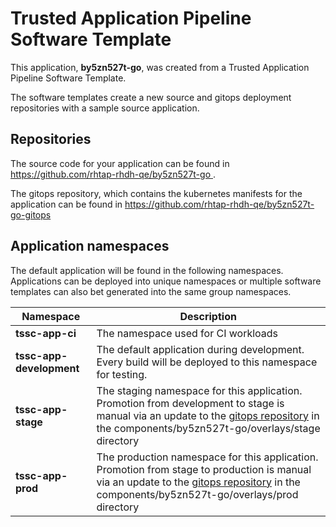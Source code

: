 # Trusted Application Pipeline Software Template

This application, **by5zn527t-go**, was created from a Trusted Application Pipeline Software Template.

The software templates create a new source and gitops deployment repositories with a sample source application. 

## Repositories

The source code for your application can be found in [https://github.com/rhtap-rhdh-qe/by5zn527t-go ](https://github.com/rhtap-rhdh-qe/by5zn527t-go ).
 
The gitops repository, which contains the kubernetes manifests for the application can be found in 
[https://github.com/rhtap-rhdh-qe/by5zn527t-go-gitops ](https://github.com/rhtap-rhdh-qe/by5zn527t-go-gitops ) 

## Application namespaces 

The default application will be found in the following namespaces. Applications can be deployed into unique namespaces or multiple software templates can also bet generated into the same group namespaces.  

|  Namespace   |  Description   |  
| -------- | -------- |
| **tssc-app-ci** | The namespace used for CI workloads |
| **tssc-app-development** | The default application during development. Every build will be deployed to this namespace for testing. |
| **tssc-app-stage** | The staging namespace for this application. Promotion from development to stage is manual via an update to the [gitops repository](https://github.com/rhtap-rhdh-qe/by5zn527t-go-gitops ) in the components/by5zn527t-go/overlays/stage directory |
| **tssc-app-prod** | The production namespace for this application. Promotion from stage to production is manual via an update to the [gitops repository](https://github.com/rhtap-rhdh-qe/by5zn527t-go-gitops ) in the components/by5zn527t-go/overlays/prod directory |